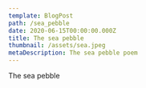 ```yaml
---
template: BlogPost
path: /sea_pebble
date: 2020-06-15T00:00:00.000Z
title: The sea pebble
thumbnail: /assets/sea.jpeg
metaDescription: The sea pebble poem
---
```

The sea pebble
